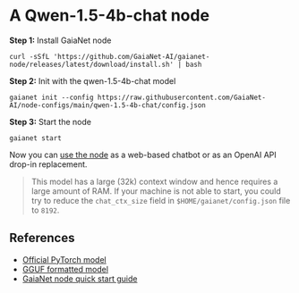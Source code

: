 # A Qwen-1.5-4b-chat node 

**Step 1:** Install GaiaNet node

```
curl -sSfL 'https://github.com/GaiaNet-AI/gaianet-node/releases/latest/download/install.sh' | bash
```

**Step 2:** Init with the qwen-1.5-4b-chat model

```
gaianet init --config https://raw.githubusercontent.com/GaiaNet-AI/node-configs/main/qwen-1.5-4b-chat/config.json
```

**Step 3:** Start the node

```
gaianet start
```

Now you can [use the node](https://docs.gaianet.ai/user-guide/mynode) as a web-based chatbot or as an OpenAI API drop-in replacement.

> This model has a large (32k) context window and hence requires a large amount of RAM. If your machine is not able to start, you could try to reduce the `chat_ctx_size` field in `$HOME/gaianet/config.json` file to `8192`.

## References

* [Official PyTorch model](https://huggingface.co/Qwen/Qwen1.5-4B-Chat)
* [GGUF formatted model](https://huggingface.co/gaianet/Qwen1.5-4B-Chat-GGUF)
* [GaiaNet node quick start guide](https://docs.gaianet.ai/node-guide/quick-start)
